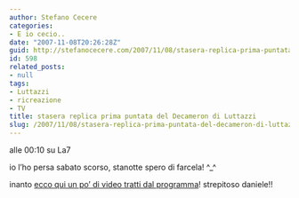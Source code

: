 ```yaml
---
author: Stefano Cecere
categories:
- E io cecio..
date: "2007-11-08T20:26:28Z"
guid: http://stefanocecere.com/2007/11/08/stasera-replica-prima-puntata-del-decameron-di-luttazzi/
id: 598
related_posts:
- null
tags:
- Luttazzi
- ricreazione
- TV
title: stasera replica prima puntata del Decameron di Luttazzi
slug: /2007/11/08/stasera-replica-prima-puntata-del-decameron-di-luttazzi/
---
```


alle 00:10 su La7

io l&#8217;ho persa sabato scorso, stanotte spero di farcela! ^_^

inanto [ecco qui un po&#8217; di video tratti dal programma](http://www.la7.it/intrattenimento/dettaglio.asp?prop=decameron)! strepitoso daniele!!
